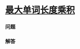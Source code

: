 # [最大单词长度乘积](https://leetcode-cn.com/problems/maximum-product-of-word-lengths)

### 问题



### 解答

```

```

